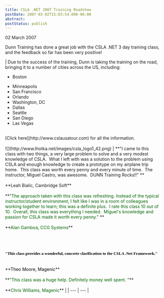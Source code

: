 ```yaml
---
title: CSLA .NET 2007 Training Roadshow
postDate: 2007-03-02T15:03:54.098-06:00
abstract: 
postStatus: publish
---
```

02 March 2007

Dunn Training has done a great job with the CSLA .NET 3 day training class, and the feedback so far has been very positive!


| Due to the success of the training, Dunn is taking the training on the road, bringing it to a number of cities across the US, including:<br><ul><li>Boston
<li>Minneapolis
<li>San Francisco
<li>Orlando
<li>Washington, DC
<li>Dallas
<li>Seattle
<li>San Diego
<li>Las Vegas</li></ul><br>[Click here](http://www.cslausatour.com) for all the information.<br><br>![](http://www.lhotka.net/images/csla_logo1_42.png) | **"I came to this class with two things, a very large problem to solve and a very modest knowledge of CSLA.  What I left with was a solution to the problem using CSLA and enough knowledge to create a prototype on my airplane trip home.  This class was worth every penny and every minute of time.  The instructor, Miguel Castro, was awesome.  DUNN Training Rocks!!" **<br><br>**Leah Bialic, Cambridge Soft**<br><br>**<font color="#006400">"The approach taken with this class was refreshing. Instead of the typical instructor/student environment, I felt like I was in a room of colleagues working together to learn; this was a definite plus.&nbsp; I rate this class 10 out of 10.&nbsp; Overall, this class was everything I needed.&nbsp; Miguel's knowledge and passion for CSLA made it worth every penny." </font>**<br><br>**<font color="#006400">Alan Gamboa, CCG Systems</font>**<br><br><br><br><br><font color="#000000"><b><span style="FONT-SIZE: 10pt; COLOR: black; FONT-FAMILY: 'Verdana','sans-serif'">"This class provides a wonderful, concrete clarification to the CSLA .Net Framework."</span></b> </font><br><br><br>**<font color="#000000">Theo Moore, Magenic</font>**<br><br>**<font color="#006400">"This class was a huge help. Definitely money well spent. "</font>**<br><br>**<font color="#006400">Chris Williams, Magenic</font>** |
| --- | --- |

